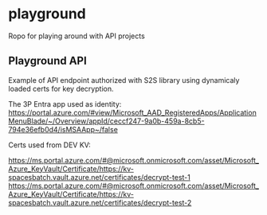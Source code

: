 # playground
Ropo for playing around with API projects


## Playground API
Example of API endpoint authorized with S2S library using dynamicaly loaded certs for key decryption. 

The 3P Entra app used as identity: https://portal.azure.com/#view/Microsoft_AAD_RegisteredApps/ApplicationMenuBlade/~/Overview/appId/ceccf247-9a0b-459a-8cb5-794e36efb0d4/isMSAApp~/false

Certs used from DEV KV:

https://ms.portal.azure.com/#@microsoft.onmicrosoft.com/asset/Microsoft_Azure_KeyVault/Certificate/https://kv-spacesbatch.vault.azure.net/certificates/decrypt-test-1
https://ms.portal.azure.com/#@microsoft.onmicrosoft.com/asset/Microsoft_Azure_KeyVault/Certificate/https://kv-spacesbatch.vault.azure.net/certificates/decrypt-test-2


